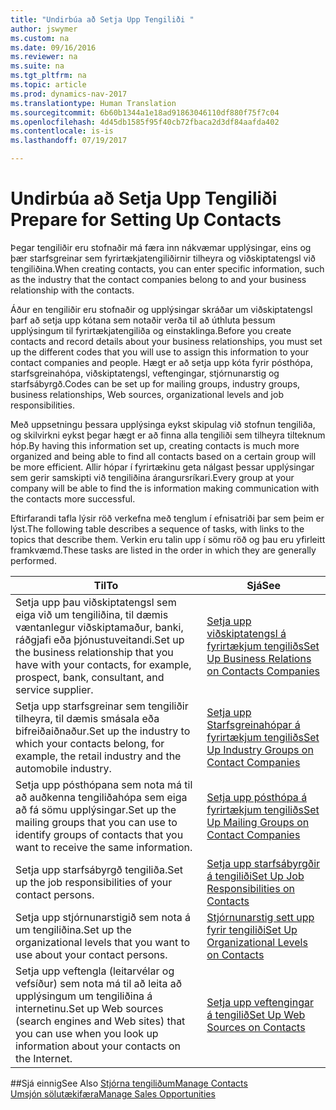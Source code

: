 ```yaml
---
title: "Undirbúa að Setja Upp Tengiliði "
author: jswymer
ms.custom: na
ms.date: 09/16/2016
ms.reviewer: na
ms.suite: na
ms.tgt_pltfrm: na
ms.topic: article
ms.prod: dynamics-nav-2017
ms.translationtype: Human Translation
ms.sourcegitcommit: 6b60b1344a1e18ad91863046110df880f75f7c04
ms.openlocfilehash: 4d45db1585f95f40cb72fbaca2d3df84aafda402
ms.contentlocale: is-is
ms.lasthandoff: 07/19/2017

---
```

# <a name="prepare-for-setting-up-contacts"></a><span data-ttu-id="625d6-102">Undirbúa að Setja Upp Tengiliði </span><span class="sxs-lookup"><span data-stu-id="625d6-102">Prepare for Setting Up Contacts</span></span>
<span data-ttu-id="625d6-103">Þegar tengiliðir eru stofnaðir má færa inn nákvæmar upplýsingar, eins og þær starfsgreinar sem fyrirtækjatengiliðirnir tilheyra og viðskiptatengsl við tengiliðina.</span><span class="sxs-lookup"><span data-stu-id="625d6-103">When creating contacts, you can enter specific information, such as the industry that the contact companies belong to and your business relationship with the contacts.</span></span>

<span data-ttu-id="625d6-104">Áður en tengiliðir eru stofnaðir og upplýsingar skráðar um viðskiptatengsl þarf að setja upp kótana sem notaðir verða til að úthluta þessum upplýsingum til fyrirtækjatengiliða og einstaklinga.</span><span class="sxs-lookup"><span data-stu-id="625d6-104">Before you create contacts and record details about your business relationships, you must set up the different codes that you will use to assign this information to your contact companies and people.</span></span> <span data-ttu-id="625d6-105">Hægt er að setja upp kóta fyrir pósthópa, starfsgreinahópa, viðskiptatengsl, veftengingar, stjórnunarstig og starfsábyrgð.</span><span class="sxs-lookup"><span data-stu-id="625d6-105">Codes can be set up for mailing groups, industry groups, business relationships, Web sources, organizational levels and job responsibilities.</span></span>

<span data-ttu-id="625d6-106">Með uppsetningu þessara upplýsinga eykst skipulag við stofnun tengiliða, og skilvirkni eykst þegar hægt er að finna alla tengiliði sem tilheyra tilteknum hóp.</span><span class="sxs-lookup"><span data-stu-id="625d6-106">By having this information set up, creating contacts is much more organized and being able to find all contacts based on a certain group will be more efficient.</span></span> <span data-ttu-id="625d6-107">Allir hópar í fyrirtækinu geta nálgast þessar upplýsingar sem gerir samskipti við tengiliðina árangursríkari.</span><span class="sxs-lookup"><span data-stu-id="625d6-107">Every group at your company will be able to find the is information making communication with the contacts more successful.</span></span>

<span data-ttu-id="625d6-108">Eftirfarandi tafla lýsir röð verkefna með tenglum í efnisatriði þar sem þeim er lýst.</span><span class="sxs-lookup"><span data-stu-id="625d6-108">The following table describes a sequence of tasks, with links to the topics that describe them.</span></span> <span data-ttu-id="625d6-109">Verkin eru talin upp í sömu röð og þau eru yfirleitt framkvæmd.</span><span class="sxs-lookup"><span data-stu-id="625d6-109">These tasks are listed in the order in which they are generally performed.</span></span>

|<span data-ttu-id="625d6-110">Til</span><span class="sxs-lookup"><span data-stu-id="625d6-110">To</span></span> |<span data-ttu-id="625d6-111">Sjá</span><span class="sxs-lookup"><span data-stu-id="625d6-111">See</span></span> |
|---|----|
|<span data-ttu-id="625d6-112">Setja upp þau viðskiptatengsl sem eiga við um tengiliðina, til dæmis væntanlegur viðskiptamaður, banki, ráðgjafi eða þjónustuveitandi.</span><span class="sxs-lookup"><span data-stu-id="625d6-112">Set up the business relationship that you have with your contacts, for example, prospect, bank, consultant, and service supplier.</span></span>|[<span data-ttu-id="625d6-113">Setja upp viðskiptatengsl á fyrirtækjum tengiliðs</span><span class="sxs-lookup"><span data-stu-id="625d6-113">Set Up Business Relations on Contacts Companies</span></span>](marketing-business-relations.md)|
|<span data-ttu-id="625d6-114">Setja upp starfsgreinar sem tengiliðir tilheyra, til dæmis smásala eða bifreiðaiðnaður.</span><span class="sxs-lookup"><span data-stu-id="625d6-114">Set up the industry to which your contacts belong, for example, the retail industry and the automobile industry.</span></span>|[<span data-ttu-id="625d6-115">Setja upp Starfsgreinahópar á fyrirtækjum tengiliðs</span><span class="sxs-lookup"><span data-stu-id="625d6-115">Set Up Industry Groups on Contact Companies</span></span>](marketing-industry-groups.md)|
|<span data-ttu-id="625d6-116">Setja upp pósthópana sem nota má til að auðkenna tengiliðahópa sem eiga að fá sömu upplýsingar.</span><span class="sxs-lookup"><span data-stu-id="625d6-116">Set up the mailing groups that you can use to identify groups of contacts that you want to receive the same information.</span></span>|[<span data-ttu-id="625d6-117">Setja upp pósthópa á fyrirtækjum tengiliðs</span><span class="sxs-lookup"><span data-stu-id="625d6-117">Set Up Mailing Groups on Contact Companies</span></span>](marketing-mailing-groups.md)|
|<span data-ttu-id="625d6-118">Setja upp starfsábyrgð tengiliða.</span><span class="sxs-lookup"><span data-stu-id="625d6-118">Set up the job responsibilities of your contact persons.</span></span>|[<span data-ttu-id="625d6-119">Setja upp starfsábyrgðir á tengiliði</span><span class="sxs-lookup"><span data-stu-id="625d6-119">Set Up Job Responsibilities on Contacts</span></span>](marketing-job-responsibilities.md)|
|<span data-ttu-id="625d6-120">Setja upp stjórnunarstigið sem nota á um tengiliðina.</span><span class="sxs-lookup"><span data-stu-id="625d6-120">Set up the organizational levels that you want to use about your contact persons.</span></span>|[<span data-ttu-id="625d6-121">Stjórnunarstig sett upp fyrir tengiliði</span><span class="sxs-lookup"><span data-stu-id="625d6-121">Set Up Organizational Levels on Contacts</span></span>](marketing-organizational-levels.md)|
|<span data-ttu-id="625d6-122">Setja upp veftengla (leitarvélar og vefsíður) sem nota má til að leita að upplýsingum um tengiliðina á internetinu.</span><span class="sxs-lookup"><span data-stu-id="625d6-122">Set up Web sources (search engines and Web sites) that you can use when you look up information about your contacts on the Internet.</span></span>|[<span data-ttu-id="625d6-123">Setja upp veftengingar á tengilið</span><span class="sxs-lookup"><span data-stu-id="625d6-123">Set Up Web Sources on Contacts</span></span>](marketing-web-sources.md)|

##<a name="see-also"></a><span data-ttu-id="625d6-124">Sjá einnig</span><span class="sxs-lookup"><span data-stu-id="625d6-124">See Also</span></span>
[<span data-ttu-id="625d6-125">Stjórna tengiliðum</span><span class="sxs-lookup"><span data-stu-id="625d6-125">Manage Contacts</span></span>](marketing-contacts.md)  
[<span data-ttu-id="625d6-126">Umsjón sölutækifæra</span><span class="sxs-lookup"><span data-stu-id="625d6-126">Manage Sales Opportunities</span></span>](marketing-manage-sales-opportunities.md)

